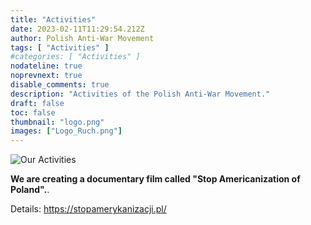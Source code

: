 ```yaml
---
title: "Activities"
date: 2023-02-11T11:29:54.212Z
author: Polish Anti-War Movement
tags: [ "Activities" ]
#categories: [ "Activities" ]
nodateline: true
noprevnext: true
disable_comments: true
description: "Activities of the Polish Anti-War Movement."
draft: false
toc: false
thumbnail: "logo.png"
images: ["Logo_Ruch.png"]
---
```

![Our Activities](/SAP-1.jpeg)


__We are creating a documentary film called "Stop Americanization of Poland".__.


Details: https://stopamerykanizacji.pl/
